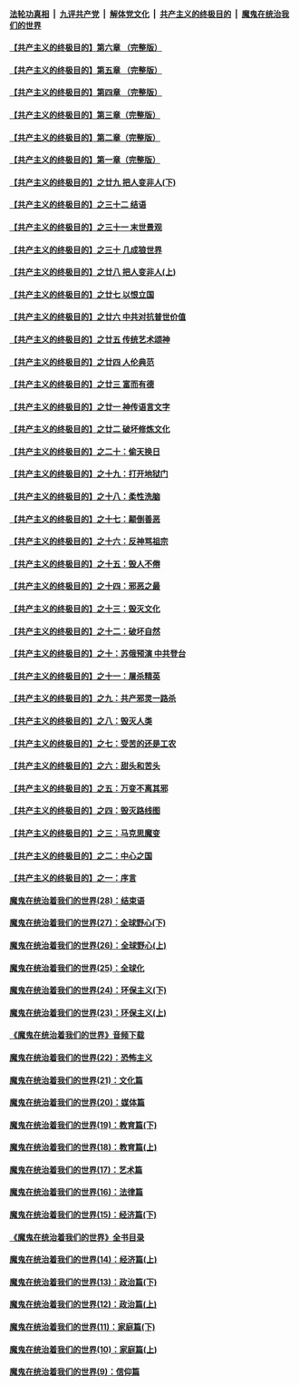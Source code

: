 ####  [法轮功真相](../../../../basic/blob/master/README.md?t=01312026) &nbsp;|&nbsp; [九评共产党](../../../../9ping.md/blob/master/README.md?t=01312026) &nbsp;|&nbsp; [解体党文化](../../../../jtdwh.md/blob/master/README.md?t=01312026)  &nbsp;|&nbsp; [共产主义的终极目的](../../../../gczydzjmd.md/blob/master/README.md?t=01312026) &nbsp;|&nbsp; [魔鬼在统治我们的世界](../../../../mgztzwmdsj.md/blob/master/README.md?t=01312026) 

#### [【共产主义的终极目的】第六章 （完整版）](../pages/nsc422/n11428913.md?t=01312026) 

#### [【共产主义的终极目的】第五章 （完整版）](../pages/nsc422/n11428912.md?t=01312026) 

#### [【共产主义的终极目的】第四章 （完整版）](../pages/nsc422/n11428907.md?t=01312026) 

#### [【共产主义的终极目的】第三章（完整版）](../pages/nsc422/n11428848.md?t=01312026) 

#### [【共产主义的终极目的】第二章（完整版）](../pages/nsc422/n11428831.md?t=01312026) 

#### [【共产主义的终极目的】第一章（完整版）](../pages/nsc422/n11417651.md?t=01312026) 

#### [【共产主义的终极目的】之廿九 把人变非人(下)](../pages/nsc422/n11344140.md?t=01312026) 

#### [【共产主义的终极目的】之三十二 结语](../pages/nsc422/n11360535.md?t=01312026) 

#### [【共产主义的终极目的】之三十一 末世景观](../pages/nsc422/n11351129.md?t=01312026) 

#### [【共产主义的终极目的】之三十 几成狼世界](../pages/nsc422/n11348280.md?t=01312026) 

#### [【共产主义的终极目的】之廿八 把人变非人(上)](../pages/nsc422/n11340492.md?t=01312026) 

#### [【共产主义的终极目的】之廿七 以恨立国](../pages/nsc422/n11336944.md?t=01312026) 

#### [【共产主义的终极目的】之廿六 中共对抗普世价值](../pages/nsc422/n11324785.md?t=01312026) 

#### [【共产主义的终极目的】之廿五 传统艺术颂神](../pages/nsc422/n11296396.md?t=01312026) 

#### [【共产主义的终极目的】之廿四 人伦典范](../pages/nsc422/n11296397.md?t=01312026) 

#### [【共产主义的终极目的】之廿三 富而有德](../pages/nsc422/n11283598.md?t=01312026) 

#### [【共产主义的终极目的】之廿一 神传语言文字](../pages/nsc422/n11263265.md?t=01312026) 

#### [【共产主义的终极目的】之廿二 破坏修炼文化](../pages/nsc422/n11245728.md?t=01312026) 

#### [【共产主义的终极目的】之二十：偷天换日](../pages/nsc422/n11238846.md?t=01312026) 

#### [【共产主义的终极目的】之十九：打开地狱门](../pages/nsc422/n11206376.md?t=01312026) 

#### [【共产主义的终极目的】之十八：柔性洗脑](../pages/nsc422/n11199994.md?t=01312026) 

#### [【共产主义的终极目的】之十七：颠倒善恶](../pages/nsc422/n11179782.md?t=01312026) 

#### [【共产主义的终极目的】之十六：反神骂祖宗](../pages/nsc422/n11166798.md?t=01312026) 

#### [【共产主义的终极目的】之十五：毁人不倦](../pages/nsc422/n11166792.md?t=01312026) 

#### [【共产主义的终极目的】之十四：邪恶之最](../pages/nsc422/n11150249.md?t=01312026) 

#### [【共产主义的终极目的】之十三：毁灭文化](../pages/nsc422/n11135227.md?t=01312026) 

#### [【共产主义的终极目的】之十二：破坏自然](../pages/nsc422/n11135214.md?t=01312026) 

#### [【共产主义的终极目的】之十：苏俄预演 中共登台](../pages/nsc422/n11118424.md?t=01312026) 

#### [【共产主义的终极目的】之十一：屠杀精英](../pages/nsc422/n11118442.md?t=01312026) 

#### [【共产主义的终极目的】之九：共产邪灵一路杀](../pages/nsc422/n11114139.md?t=01312026) 

#### [【共产主义的终极目的】之八：毁灭人类](../pages/nsc422/n11108503.md?t=01312026) 

#### [【共产主义的终极目的】之七：受苦的还是工农](../pages/nsc422/n11101809.md?t=01312026) 

#### [【共产主义的终极目的】之六：甜头和苦头](../pages/nsc422/n11096971.md?t=01312026) 

#### [【共产主义的终极目的】之五：万变不离其邪](../pages/nsc422/n11091285.md?t=01312026) 

#### [【共产主义的终极目的】之四：毁灭路线图](../pages/nsc422/n11086284.md?t=01312026) 

#### [【共产主义的终极目的】之三：马克思魔变](../pages/nsc422/n11061941.md?t=01312026) 

#### [【共产主义的终极目的】之二：中心之国](../pages/nsc422/n11047728.md?t=01312026) 

#### [【共产主义的终极目的】之一：序言](../pages/nsc422/n11086077.md?t=01312026) 

#### [魔鬼在统治着我们的世界(28)：结束语](../pages/nsc422/n10936246.md?t=01312026) 

#### [魔鬼在统治着我们的世界(27)：全球野心(下)](../pages/nsc422/n10928319.md?t=01312026) 

#### [魔鬼在统治着我们的世界(26)：全球野心(上)](../pages/nsc422/n10900318.md?t=01312026) 

#### [魔鬼在统治着我们的世界(25)：全球化](../pages/nsc422/n10788205.md?t=01312026) 

#### [魔鬼在统治着我们的世界(24)：环保主义(下)](../pages/nsc422/n10695307.md?t=01312026) 

#### [魔鬼在统治着我们的世界(23)：环保主义(上)](../pages/nsc422/n10688613.md?t=01312026) 

#### [《魔鬼在统治着我们的世界》音频下载](../pages/nsc422/n10635553.md?t=01312026) 

#### [魔鬼在统治着我们的世界(22)：恐怖主义](../pages/nsc422/n10614727.md?t=01312026) 

#### [魔鬼在统治着我们的世界(21)：文化篇](../pages/nsc422/n10597706.md?t=01312026) 

#### [魔鬼在统治着我们的世界(20)：媒体篇](../pages/nsc422/n10586579.md?t=01312026) 

#### [魔鬼在统治着我们的世界(19)：教育篇(下)](../pages/nsc422/n10564808.md?t=01312026) 

#### [魔鬼在统治着我们的世界(18)：教育篇(上)](../pages/nsc422/n10526970.md?t=01312026) 

#### [魔鬼在统治着我们的世界(17)：艺术篇](../pages/nsc422/n10499093.md?t=01312026) 

#### [魔鬼在统治着我们的世界(16)：法律篇](../pages/nsc422/n10485969.md?t=01312026) 

#### [魔鬼在统治着我们的世界(15)：经济篇(下)](../pages/nsc422/n10469975.md?t=01312026) 

#### [《魔鬼在统治着我们的世界》全书目录](../pages/nsc422/n10464261.md?t=01312026) 

#### [魔鬼在统治着我们的世界(14)：经济篇(上)](../pages/nsc422/n10457370.md?t=01312026) 

#### [魔鬼在统治着我们的世界(13)：政治篇(下)](../pages/nsc422/n10448270.md?t=01312026) 

#### [魔鬼在统治着我们的世界(12)：政治篇(上)](../pages/nsc422/n10444576.md?t=01312026) 

#### [魔鬼在统治着我们的世界(11)：家庭篇(下)](../pages/nsc422/n10440961.md?t=01312026) 

#### [魔鬼在统治着我们的世界(10)：家庭篇(上)](../pages/nsc422/n10435448.md?t=01312026) 

#### [魔鬼在统治着我们的世界(9)：信仰篇](../pages/nsc422/n10432159.md?t=01312026) 

